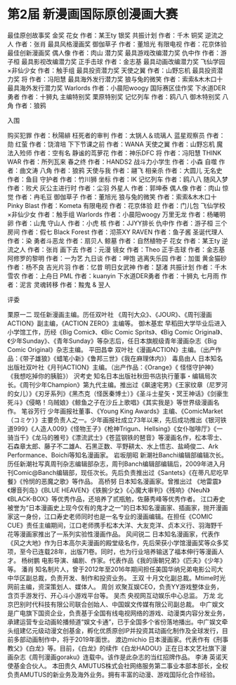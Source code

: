 # 第2届 新漫画国际原创漫画大赛
 

最佳原创故事奖
金奖
花女 作者：某王ty
银奖
共振计划 作者：千木
铜奖
逆流之人 作者：张肖
最具风格漫画奖
御伽草子 作者：董旭光
有限电视 作者：花京体验
最佳创新漫画奖
偶人像 作者：肉山
潜力奖
最具游戏改编潜力奖
仇中作 作者：游子桓
最具影视改编潜力奖
正手击球 作者：金志基
最具动画改编潜力奖
飞仙学园×非仙少女 作者：触手组
最具投资潜力奖
天使之翼 作者：山野忘机
最具投资潜力奖
将 作者：冯阳慧
最具海外发行潜力奖
狼与兔的微笑 作者：索索&木木口十
最具海外发行潜力奖
Warlords 作者：小晨阳woogy
国际赛区佳作奖
下水道DER勇者 作者：十狮丸
主编特别奖
栗原特别奖
记忆列车 作者：鸥八八
御木特别奖
八角 作者：狼鸦


入围
 
购买犯罪
作者：秋陽緋
枉死者的审判
作者：太锅人＆琉璃人
蓝星观察员
作者：勋
红萤
作者：饶淯培
下下节课之前
作者：WANA
天使之翼
作者：山野忘机
魔法入殓师
作者：空有名
静谧的茑萝花
作者：神乐DFC
将
作者：冯阳慧
THINK WAR
作者：所列瓦来
春之终
作者：HANDS2
战斗力小学生
作者：小森
自噬
作者：曲文涛
八角
作者：狼鸦
天使与我
作者：翮飞
相亲杀
作者：大圆儿
无名史
作者：鱼目
守护者
作者：竹川狮
坐标
作者：IK
记忆列车
作者：鸥八八
随风入梦
作者：败犬
灰公主进行时
作者：尘羽
外星人
作者：郭坤泰
偶人像
作者：肉山
惊觉
作者：冉毛豆
御伽草子
作者：董旭光
狼与兔的微笑
作者：索索&木木口十
Pinky Blast
作者：Kometa
有限电视
作者：花京体验
赶
作者：门儿包
飞仙学校×非仙少女
作者：触手组
Warlords
作者：小晨阳woogy
万里无龙
作者：杨曦明
卵
作者：山鬼
守山人
作者：小虎
核
作者：JJYY排长
仇中作
作者：游子桓
三个房间
作者：假七
Black Forest
作者：沏茶XY
RAVEN
作者：鱼子酱
圣诞代理人
作者：染
勇者斗恶龙
作者：扇贝人
鲸墓
作者：自然植物子
花女
作者：某王ty
逆流之人
作者：张肖
画下去
作者：元漫
镜女
作者：Theo
正手击球
作者：金志基
阿修罗的黎明
作者：一为艺
九日谈
作者：呷饱
逃离失乐园
作者：加蛋
黄金猫砂
作者：杨不良
吉光片羽
作者：忆昔
明日女武神
作者：瑟渚
共振计划
作者：千木
雪农
作者：上舟日
PML
作者：kuanyin
下水道DER勇者
作者：十狮丸
七月雨
作者：泥言
灵魂转移
作者：黢鬼 & 翌人


评委


栗原一二
现任新漫画主编。历任双叶社 《周刊大众》、《JOUR》、《周刊漫画ACTION》副主编，《ACTION ZERO》主编等。
御木基宏
早稻田大学毕业后进入小学馆工作，历经《Big Comic》、《Bic Comic Sprits》、《Big Comic Original》、《少年Sunday》、《青年Sunday》等杂志后，任日本旗舰级青年漫画杂志《Big Comic Original》杂志主编。
平田昌幸
双叶社《漫画ACTION》主编。（出产作品：《带子雄狼》《蜡笔小新》《鲁邦三世》《我在麻理体内》）
毒島由人
日本知名出版社双叶社《月刊ACTION》主编。（出产作品：《Orange》《 怪怪守护神》 《我想吃掉你的胰脏》）
沢考史
知名日本出版社秋田书店执行董事・编辑局次长。《周刊少年Champion》第九代主编。推出过《飙速宅男》《王家纹章（尼罗河的女儿）》《刃牙系列》《黑杰克（怪医秦博士）》《圣斗士星矢・冥王神话》《剑豪生死斗》《侵略！乌贼娘》《鲸鱼之子在沙丘上歌唱》《其实我是》等世界级漫画名作。
笔谷芳行
少年画报社董事、《Young King Awards》主编、《ComicMarket（コミケ）》主要负责人之一。少年画报社成立73年以来，先后成功推出《银河铁道999》《人造人009》《怪物王子》《枪神Trigun、Hellsing》《女仆咖啡厅》《一骑当千》《龙马的雅号》《漂流武士》《苍蓝钢铁的琶音》等漫画名作，松本零士、石森章太郎、藤子不二雄A、石黑正数、平野耕太、水上悟志、盐崎俊二、Ark Performance、Boichi等知名漫画家。
岩坂朋昭
新潮社Banchi编辑部编辑次长。历任新潮社写真周刊杂志编辑部杂志，周刊Banch编辑部编辑后，2009年进入月刊Comic@Banch编辑部，现任次长。先后负责推出过《Santets》《在蒂凡尼吃早餐》《怜悯的恶魔之歌》等作品。
高桥努
日本知名漫画家。曾推出过 《地雷震》《爆音列岛》《BLUE HEAVEN》《铁腕少女》《心魔大审判》《残响》《NeuN》《BLACK-BOX》等优秀作品，还培养了贰瓶勉，佐藤秀峰等优秀作者。
江口寿史
被誉为“日本漫画史上现今仅有的鬼才之一”的日本知名漫画家、插画家，抛开漫画家这一身份，江口寿史老师同时也是一名专业的漫画编辑。在担任《COMIC CUE》责任主编期间，江口老师携手松本大洋、大友克洋、贞本义行、羽海野千花等漫画家推出了一系列实验性漫画作品。
风间锐二
日本知名漫画家，代表作《风之大地》作为日本高尔夫漫画的殿堂级名作，先后荣获小学馆漫画奖等众多奖项，至今已连载28年，出版71卷。同时，也为行业培养输送了福本伸行等漫画人才。
杨树鹏
电影导演、编剧、作家。代表作品《我的唐朝兄弟》《匹夫》《少年》 等。
潘肖
知名制片人，曾于2012年至2016年期间担任美国华纳兄弟电影公司大中华区副总裁，负责开发、制作和投资业务。
王双
十月文化副总裁。Mtime时光网前主编，资深策划人、媒体人。
周剑
欢聚互娱CEO，负责YY游戏整体业务，含页手游发行、开心斗小游戏平台等。
吴杰
央视网互动娱乐中心总监。
万龙
北京巴别时代科技有限公司联合创始人、中国娱文传媒有限公司副总裁。 中广娱文是广电旗下国资企业，负责基于全国有线电视网络的游戏、动漫类内容分发业务，承建运营专业动画轮播频道“娱文卡通”，已于全国多个省份落地播出。中广娱文牵头组建亿元级动漫文创基金，孵化优质原创IP并投资其动画化制作及全球发行，目前多部动画制作中，将于2019年面世。
渡边michio
日本漫画家。代表作有《刑事教父》《白龙》等。目前，《白龙》的续作《白龙HADOU》正在日本文艺社旗下漫画杂志《周刊漫画goraku》连载中。该作是此杂志的当红招牌作品。
李涛
英诺天使基金合伙人。
本田贵久
AMUTUS株式会社网络服务第二事业本部本部长，全权负责AMUTUS的新业务及海外业务。拥有丰富的动漫、游戏国际化合作经验。
